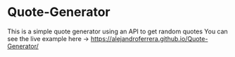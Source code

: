 # Quote-Generator
This is a simple quote generator using an API to get random quotes
You can see the live example here -> https://alejandroferrera.github.io/Quote-Generator/
